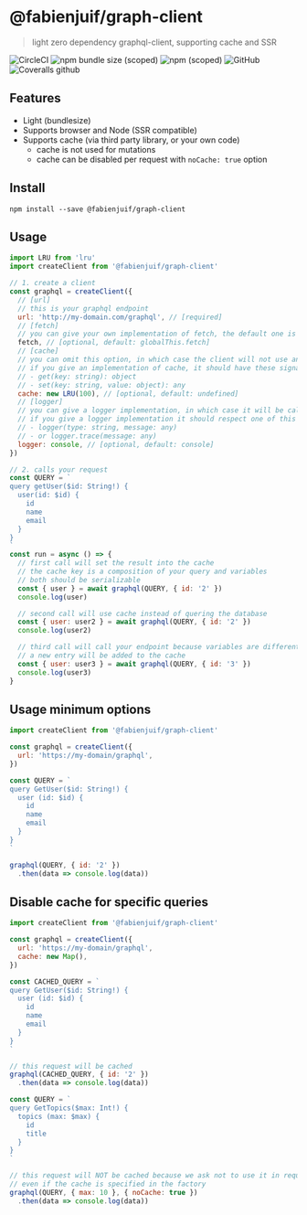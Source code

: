 # @fabienjuif/graph-client
> light zero dependency graphql-client, supporting cache and SSR

![CircleCI](https://img.shields.io/circleci/build/github/fabienjuif/graph-client.svg) ![npm bundle size (scoped)](https://img.shields.io/bundlephobia/minzip/@fabienjuif/graph-client.svg) ![npm (scoped)](https://img.shields.io/npm/v/@fabienjuif/graph-client.svg) ![GitHub](https://img.shields.io/github/license/fabienjuif/graph-client.svg) ![Coveralls github](https://img.shields.io/coveralls/github/fabienjuif/graph-client.svg)

## Features
- Light (bundlesize)
- Supports browser and Node (SSR compatible)
- Supports cache (via third party library, or your own code)
  * cache is not used for mutations
  * cache can be disabled per request with `noCache: true` option

## Install
`npm install --save @fabienjuif/graph-client`

## Usage
```js
import LRU from 'lru'
import createClient from '@fabienjuif/graph-client'

// 1. create a client
const graphql = createClient({
  // [url]
  // this is your graphql endpoint
  url: 'http://my-domain.com/graphql', // [required]
  // [fetch]
  // you can give your own implementation of fetch, the default one is globalThis.fetch (if found)
  fetch, // [optional, default: globalThis.fetch]
  // [cache]
  // you can omit this option, in which case the client will not use any cache
  // if you give an implementation of cache, it should have these signatures accessibles:
  // - get(key: string): object
  // - set(key: string, value: object): any
  cache: new LRU(100), // [optional, default: undefined]
  // [logger]
  // you can give a logger implementation, in which case it will be called to trace unexpected errors
  // if you give a logger implementation it should respect one of this implementation:
  // - logger(type: string, message: any)
  // - or logger.trace(message: any)
  logger: console, // [optional, default: console]
})

// 2. calls your request
const QUERY = `
query getUser($id: String!) {
  user(id: $id) {
    id
    name
    email
  }
}
`
const run = async () => {
  // first call will set the result into the cache
  // the cache key is a composition of your query and variables
  // both should be serializable
  const { user } = await graphql(QUERY, { id: '2' })
  console.log(user)

  // second call will use cache instead of quering the database
  const { user: user2 } = await graphql(QUERY, { id: '2' })
  console.log(user2)

  // third call will call your endpoint because variables are differents
  // a new entry will be added to the cache
  const { user: user3 } = await graphql(QUERY, { id: '3' })
  console.log(user3)
}
```

## Usage minimum options
```js
import createClient from '@fabienjuif/graph-client'

const graphql = createClient({
  url: 'https://my-domain/graphql',
})

const QUERY = `
query GetUser($id: String!) {
  user (id: $id) {
    id
    name
    email
  }
}
`

graphql(QUERY, { id: '2' })
  .then(data => console.log(data))
```

## Disable cache for specific queries
```js
import createClient from '@fabienjuif/graph-client'

const graphql = createClient({
  url: 'https://my-domain/graphql',
  cache: new Map(),
})

const CACHED_QUERY = `
query GetUser($id: String!) {
  user (id: $id) {
    id
    name
    email
  }
}
`

// this request will be cached
graphql(CACHED_QUERY, { id: '2' })
  .then(data => console.log(data))

const QUERY = `
query GetTopics($max: Int!) {
  topics (max: $max) {
    id
    title
  }
}
`

// this request will NOT be cached because we ask not to use it in request scope
// even if the cache is specified in the factory
graphql(QUERY, { max: 10 }, { noCache: true })
  .then(data => console.log(data))


```
